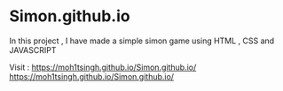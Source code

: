 # Simon.github.io
In this project , I have made a simple simon game using HTML  , CSS and JAVASCRIPT

Visit : [https://moh1tsingh.github.io/Simon.github.io/
](https://moh1tsingh.github.io/Simon.github.io/)https://moh1tsingh.github.io/Simon.github.io/
